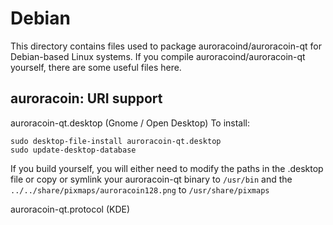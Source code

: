 
Debian
====================
This directory contains files used to package auroracoind/auroracoin-qt
for Debian-based Linux systems. If you compile auroracoind/auroracoin-qt yourself, there are some useful files here.

## auroracoin: URI support ##


auroracoin-qt.desktop  (Gnome / Open Desktop)
To install:

	sudo desktop-file-install auroracoin-qt.desktop
	sudo update-desktop-database

If you build yourself, you will either need to modify the paths in
the .desktop file or copy or symlink your auroracoin-qt binary to `/usr/bin`
and the `../../share/pixmaps/auroracoin128.png` to `/usr/share/pixmaps`

auroracoin-qt.protocol (KDE)

